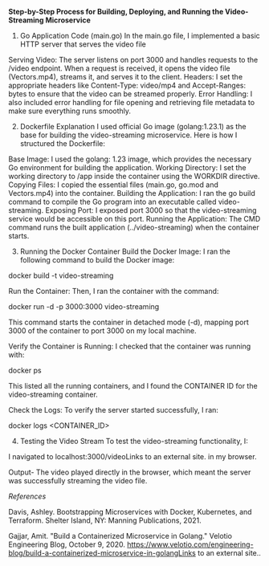 **Step-by-Step Process for Building, Deploying, and Running the Video-Streaming Microservice**

1. Go Application Code (main.go)
In the main.go file, I implemented a basic HTTP server that serves the video file

Serving Video: The server listens on port 3000 and handles requests to the /video endpoint. When a request is received, it opens the video file (Vectors.mp4), streams it, and serves it to the client.
Headers: I set the appropriate headers like Content-Type: video/mp4 and Accept-Ranges: bytes to ensure that the video can be streamed properly.
Error Handling: I also included error handling for file opening and retrieving file metadata to make sure everything runs smoothly.


2. Dockerfile Explanation
I used official Go image (golang:1.23.1) as the base for building the video-streaming microservice. Here is how I structured the Dockerfile:

Base Image: I used the golang: 1.23 image, which provides the necessary Go environment for building the application.
Working Directory: I set the working directory to /app inside the container using the WORKDIR directive.
Copying Files: I copied the essential files (main.go, go.mod and Vectors.mp4) into the container. 
Building the Application: I ran the go build command to compile the Go program into an executable called video-streaming. 
Exposing Port: I exposed port 3000 so that the video-streaming service would be accessible on this port.
Running the Application: The CMD command runs the built application (../video-streaming) when the container starts.


3. Running the Docker Container
Build the Docker Image: I ran the following command to build the Docker image:

docker build -t video-streaming



Run the Container: Then, I ran the container with the command:

docker run -d -p 3000:3000 video-streaming

This command starts the container in detached mode (-d), mapping port 3000 of the container to port 3000 on my local machine.

Verify the Container is Running: I checked that the container was running with:

docker ps

This listed all the running containers, and I found the CONTAINER ID for the video-streaming container.

Check the Logs: To verify the server started successfully, I ran:

docker logs <CONTAINER_ID>


4. Testing the Video Stream
To test the video-streaming functionality, I:

I navigated to localhost:3000/videoLinks to an external site. in my browser.

Output- The video played directly in the browser, which meant the server was successfully streaming the video file.



*References*

Davis, Ashley. Bootstrapping Microservices with Docker, Kubernetes, and Terraform. Shelter Island, NY: Manning Publications, 2021.

Gajjar, Amit. "Build a Containerized Microservice in Golang." Velotio Engineering Blog, October 9, 2020. https://www.velotio.com/engineering-blog/build-a-containerized-microservice-in-golangLinks to an external site..

 

